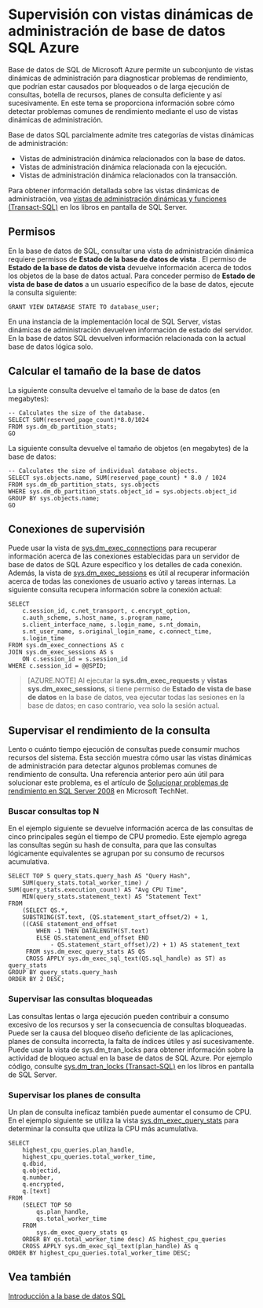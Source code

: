 <properties
   pageTitle="Supervisión con vistas dinámicas de administración de base de datos SQL Azure | Microsoft Azure"
   description="Aprenda a detectar y diagnosticar problemas comunes de rendimiento mediante el uso de vistas dinámicas de administración para supervisar la base de datos de SQL de Microsoft Azure."
   services="sql-database"
   documentationCenter=""
   authors="CarlRabeler"
   manager="jhubbard"
   editor=""
   tags=""/>

<tags
   ms.service="sql-database"
   ms.devlang="na"
   ms.topic="article"
   ms.tgt_pltfrm="na"
   ms.workload="data-management"
   ms.date="09/20/2016"
   ms.author="carlrab"/>

# <a name="monitoring-azure-sql-database-using-dynamic-management-views"></a>Supervisión con vistas dinámicas de administración de base de datos SQL Azure

Base de datos de SQL de Microsoft Azure permite un subconjunto de vistas dinámicas de administración para diagnosticar problemas de rendimiento, que podrían estar causados por bloqueados o de larga ejecución de consultas, botella de recursos, planes de consulta deficiente y así sucesivamente. En este tema se proporciona información sobre cómo detectar problemas comunes de rendimiento mediante el uso de vistas dinámicas de administración.

Base de datos SQL parcialmente admite tres categorías de vistas dinámicas de administración:

- Vistas de administración dinámica relacionados con la base de datos.
- Vistas de administración dinámica relacionada con la ejecución.
- Vistas de administración dinámica relacionados con la transacción.

Para obtener información detallada sobre las vistas dinámicas de administración, vea [vistas de administración dinámicas y funciones (Transact-SQL)](https://msdn.microsoft.com/library/ms188754.aspx) en los libros en pantalla de SQL Server.

## <a name="permissions"></a>Permisos

En la base de datos de SQL, consultar una vista de administración dinámica requiere permisos de **Estado de la base de datos de vista** . El permiso de **Estado de la base de datos de vista** devuelve información acerca de todos los objetos de la base de datos actual.
Para conceder permiso de **Estado de vista de base de datos** a un usuario específico de la base de datos, ejecute la consulta siguiente:

```GRANT VIEW DATABASE STATE TO database_user; ```

En una instancia de la implementación local de SQL Server, vistas dinámicas de administración devuelven información de estado del servidor. En la base de datos SQL devuelven información relacionada con la actual base de datos lógica solo.

## <a name="calculating-database-size"></a>Calcular el tamaño de la base de datos

La siguiente consulta devuelve el tamaño de la base de datos (en megabytes):

```
-- Calculates the size of the database.
SELECT SUM(reserved_page_count)*8.0/1024
FROM sys.dm_db_partition_stats;
GO
```

La siguiente consulta devuelve el tamaño de objetos (en megabytes) de la base de datos:

```
-- Calculates the size of individual database objects.
SELECT sys.objects.name, SUM(reserved_page_count) * 8.0 / 1024
FROM sys.dm_db_partition_stats, sys.objects
WHERE sys.dm_db_partition_stats.object_id = sys.objects.object_id
GROUP BY sys.objects.name;
GO
```

## <a name="monitoring-connections"></a>Conexiones de supervisión

Puede usar la vista de [sys.dm_exec_connections](https://msdn.microsoft.com/library/ms181509.aspx) para recuperar información acerca de las conexiones establecidas para un servidor de base de datos de SQL Azure específico y los detalles de cada conexión. Además, la vista de [sys.dm_exec_sessions](https://msdn.microsoft.com/library/ms176013.aspx) es útil al recuperar información acerca de todas las conexiones de usuario activo y tareas internas.
La siguiente consulta recupera información sobre la conexión actual:

```
SELECT
    c.session_id, c.net_transport, c.encrypt_option,
    c.auth_scheme, s.host_name, s.program_name,
    s.client_interface_name, s.login_name, s.nt_domain,
    s.nt_user_name, s.original_login_name, c.connect_time,
    s.login_time
FROM sys.dm_exec_connections AS c
JOIN sys.dm_exec_sessions AS s
    ON c.session_id = s.session_id
WHERE c.session_id = @@SPID;
```

> [AZURE.NOTE] Al ejecutar la **sys.dm_exec_requests** y **vistas sys.dm_exec_sessions**, si tiene permiso de **Estado de vista de base de datos** en la base de datos, vea ejecutar todas las sesiones en la base de datos; en caso contrario, vea solo la sesión actual.

## <a name="monitoring-query-performance"></a>Supervisar el rendimiento de la consulta

Lento o cuánto tiempo ejecución de consultas puede consumir muchos recursos del sistema. Esta sección muestra cómo usar las vistas dinámicas de administración para detectar algunos problemas comunes de rendimiento de consulta. Una referencia anterior pero aún útil para solucionar este problema, es el artículo de [Solucionar problemas de rendimiento en SQL Server 2008](http://download.microsoft.com/download/D/B/D/DBDE7972-1EB9-470A-BA18-58849DB3EB3B/TShootPerfProbs2008.docx) en Microsoft TechNet.

### <a name="finding-top-n-queries"></a>Buscar consultas top N

En el ejemplo siguiente se devuelve información acerca de las consultas de cinco principales según el tiempo de CPU promedio. Este ejemplo agrega las consultas según su hash de consulta, para que las consultas lógicamente equivalentes se agrupan por su consumo de recursos acumulativa.

```
SELECT TOP 5 query_stats.query_hash AS "Query Hash",
    SUM(query_stats.total_worker_time) / SUM(query_stats.execution_count) AS "Avg CPU Time",
    MIN(query_stats.statement_text) AS "Statement Text"
FROM
    (SELECT QS.*,
    SUBSTRING(ST.text, (QS.statement_start_offset/2) + 1,
    ((CASE statement_end_offset
        WHEN -1 THEN DATALENGTH(ST.text)
        ELSE QS.statement_end_offset END
            - QS.statement_start_offset)/2) + 1) AS statement_text
     FROM sys.dm_exec_query_stats AS QS
     CROSS APPLY sys.dm_exec_sql_text(QS.sql_handle) as ST) as query_stats
GROUP BY query_stats.query_hash
ORDER BY 2 DESC;
```

### <a name="monitoring-blocked-queries"></a>Supervisar las consultas bloqueadas

Las consultas lentas o larga ejecución pueden contribuir a consumo excesivo de los recursos y ser la consecuencia de consultas bloqueadas. Puede ser la causa del bloqueo diseño deficiente de las aplicaciones, planes de consulta incorrecta, la falta de índices útiles y así sucesivamente. Puede usar la vista de sys.dm_tran_locks para obtener información sobre la actividad de bloqueo actual en la base de datos de SQL Azure. Por ejemplo código, consulte [sys.dm_tran_locks (Transact-SQL)](https://msdn.microsoft.com/library/ms190345.aspx) en los libros en pantalla de SQL Server.

### <a name="monitoring-query-plans"></a>Supervisar los planes de consulta

Un plan de consulta ineficaz también puede aumentar el consumo de CPU. En el ejemplo siguiente se utiliza la vista [sys.dm_exec_query_stats](https://msdn.microsoft.com/library/ms189741.aspx) para determinar la consulta que utiliza la CPU más acumulativa.

```
SELECT
    highest_cpu_queries.plan_handle,
    highest_cpu_queries.total_worker_time,
    q.dbid,
    q.objectid,
    q.number,
    q.encrypted,
    q.[text]
FROM
    (SELECT TOP 50
        qs.plan_handle,
        qs.total_worker_time
    FROM
        sys.dm_exec_query_stats qs
    ORDER BY qs.total_worker_time desc) AS highest_cpu_queries
    CROSS APPLY sys.dm_exec_sql_text(plan_handle) AS q
ORDER BY highest_cpu_queries.total_worker_time DESC;
```

## <a name="see-also"></a>Vea también

[Introducción a la base de datos SQL](sql-database-technical-overview.md)
